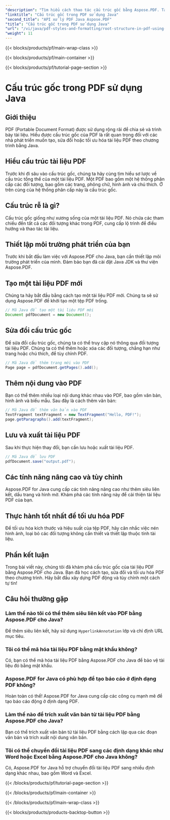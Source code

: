 ```yaml
---
"description": "Tìm hiểu cách thao tác cấu trúc gốc bằng Aspose.PDF. Tạo, chỉnh sửa và cải thiện PDF."
"linktitle": "Cấu trúc gốc trong PDF sử dụng Java"
"second_title": "API xử lý PDF Java Aspose.PDF"
"title": "Cấu trúc gốc trong PDF sử dụng Java"
"url": "/vi/java/pdf-styles-and-formatting/root-structure-in-pdf-using-java/"
"weight": 11
---
```


{{< blocks/products/pf/main-wrap-class >}}

{{< blocks/products/pf/main-container >}}

{{< blocks/products/pf/tutorial-page-section >}}

# Cấu trúc gốc trong PDF sử dụng Java


## Giới thiệu

PDF (Portable Document Format) được sử dụng rộng rãi để chia sẻ và trình bày tài liệu. Hiểu được cấu trúc gốc của PDF là rất quan trọng đối với các nhà phát triển muốn tạo, sửa đổi hoặc tối ưu hóa tài liệu PDF theo chương trình bằng Java.

## Hiểu cấu trúc tài liệu PDF

Trước khi đi sâu vào cấu trúc gốc, chúng ta hãy cùng tìm hiểu sơ lược về cấu trúc tổng thể của một tài liệu PDF. Một PDF bao gồm một hệ thống phân cấp các đối tượng, bao gồm các trang, phông chữ, hình ảnh và chú thích. Ở trên cùng của hệ thống phân cấp này là cấu trúc gốc.

## Cấu trúc rễ là gì?

Cấu trúc gốc giống như xương sống của một tài liệu PDF. Nó chứa các tham chiếu đến tất cả các đối tượng khác trong PDF, cung cấp lộ trình để điều hướng và thao tác tài liệu. 

## Thiết lập môi trường phát triển của bạn

Trước khi bắt đầu làm việc với Aspose.PDF cho Java, bạn cần thiết lập môi trường phát triển của mình. Đảm bảo bạn đã cài đặt Java JDK và thư viện Aspose.PDF.

## Tạo một tài liệu PDF mới

Chúng ta hãy bắt đầu bằng cách tạo một tài liệu PDF mới. Chúng ta sẽ sử dụng Aspose.PDF để khởi tạo một tệp PDF trống.

```java
// Mã Java để tạo một tài liệu PDF mới
Document pdfDocument = new Document();
```

## Sửa đổi cấu trúc gốc

Để sửa đổi cấu trúc gốc, chúng ta có thể truy cập nó thông qua đối tượng tài liệu PDF. Chúng ta có thể thêm hoặc xóa các đối tượng, chẳng hạn như trang hoặc chú thích, để tùy chỉnh PDF.

```java
// Mã Java để thêm trang mới vào PDF
Page page = pdfDocument.getPages().add();
```

## Thêm nội dung vào PDF

Bạn có thể thêm nhiều loại nội dung khác nhau vào PDF, bao gồm văn bản, hình ảnh và biểu mẫu. Sau đây là cách thêm văn bản:

```java
// Mã Java để thêm văn bản vào PDF
TextFragment textFragment = new TextFragment("Hello, PDF!");
page.getParagraphs().add(textFragment);
```

## Lưu và xuất tài liệu PDF

Sau khi thực hiện thay đổi, bạn cần lưu hoặc xuất tài liệu PDF.

```java
// Mã Java để lưu PDF
pdfDocument.save("output.pdf");
```

## Các tính năng nâng cao và tùy chỉnh

Aspose.PDF for Java cung cấp các tính năng nâng cao như thêm siêu liên kết, dấu trang và hình mờ. Khám phá các tính năng này để cải thiện tài liệu PDF của bạn.

## Thực hành tốt nhất để tối ưu hóa PDF

Để tối ưu hóa kích thước và hiệu suất của tệp PDF, hãy cân nhắc việc nén hình ảnh, loại bỏ các đối tượng không cần thiết và thiết lập thuộc tính tài liệu.

## Phần kết luận

Trong bài viết này, chúng tôi đã khám phá cấu trúc gốc của tài liệu PDF bằng Aspose.PDF cho Java. Bạn đã học cách tạo, sửa đổi và tối ưu hóa PDF theo chương trình. Hãy bắt đầu xây dựng PDF động và tùy chỉnh một cách tự tin!

## Câu hỏi thường gặp

### Làm thế nào tôi có thể thêm siêu liên kết vào PDF bằng Aspose.PDF cho Java?

Để thêm siêu liên kết, hãy sử dụng `HyperlinkAnnotation` lớp và chỉ định URL mục tiêu.

### Tôi có thể mã hóa tài liệu PDF bằng mật khẩu không?

Có, bạn có thể mã hóa tài liệu PDF bằng Aspose.PDF cho Java để bảo vệ tài liệu đó bằng mật khẩu.

### Aspose.PDF for Java có phù hợp để tạo báo cáo ở định dạng PDF không?

Hoàn toàn có thể! Aspose.PDF for Java cung cấp các công cụ mạnh mẽ để tạo báo cáo động ở định dạng PDF.

### Làm thế nào để trích xuất văn bản từ tài liệu PDF bằng Aspose.PDF cho Java?

Bạn có thể trích xuất văn bản từ tài liệu PDF bằng cách lặp qua các đoạn văn bản và trích xuất nội dung văn bản.

### Tôi có thể chuyển đổi tài liệu PDF sang các định dạng khác như Word hoặc Excel bằng Aspose.PDF cho Java không?

Có, Aspose.PDF for Java hỗ trợ chuyển đổi tài liệu PDF sang nhiều định dạng khác nhau, bao gồm Word và Excel.

{{< /blocks/products/pf/tutorial-page-section >}}

{{< /blocks/products/pf/main-container >}}

{{< /blocks/products/pf/main-wrap-class >}}

{{< blocks/products/products-backtop-button >}}